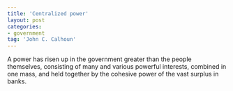 ```yaml
---
title: 'Centralized power'
layout: post
categories:
- government
tag: 'John C. Calhoun'
---
```


A power has risen up in the government greater than the people themselves, consisting of many and various powerful interests, combined in one mass, and held together by the cohesive power of the vast surplus in banks.